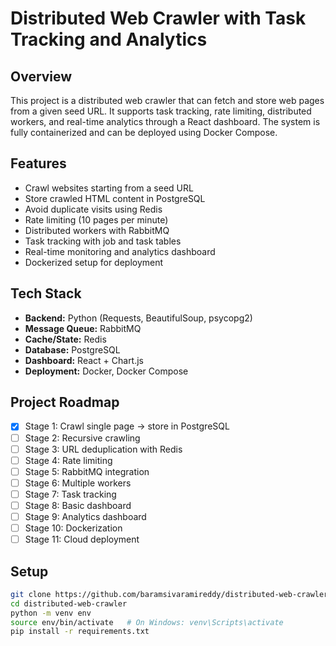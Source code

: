 # Distributed Web Crawler with Task Tracking and Analytics

## Overview
This project is a distributed web crawler that can fetch and store web pages from a given seed URL. 
It supports task tracking, rate limiting, distributed workers, and real-time analytics through a React dashboard. 
The system is fully containerized and can be deployed using Docker Compose.

## Features
- Crawl websites starting from a seed URL
- Store crawled HTML content in PostgreSQL
- Avoid duplicate visits using Redis
- Rate limiting (10 pages per minute)
- Distributed workers with RabbitMQ
- Task tracking with job and task tables
- Real-time monitoring and analytics dashboard
- Dockerized setup for deployment

## Tech Stack
- **Backend:** Python (Requests, BeautifulSoup, psycopg2)
- **Message Queue:** RabbitMQ
- **Cache/State:** Redis
- **Database:** PostgreSQL
- **Dashboard:** React + Chart.js
- **Deployment:** Docker, Docker Compose

## Project Roadmap
- [x] Stage 1: Crawl single page → store in PostgreSQL
- [ ] Stage 2: Recursive crawling
- [ ] Stage 3: URL deduplication with Redis
- [ ] Stage 4: Rate limiting
- [ ] Stage 5: RabbitMQ integration
- [ ] Stage 6: Multiple workers
- [ ] Stage 7: Task tracking
- [ ] Stage 8: Basic dashboard
- [ ] Stage 9: Analytics dashboard
- [ ] Stage 10: Dockerization
- [ ] Stage 11: Cloud deployment

## Setup
```bash
git clone https://github.com/baramsivaramireddy/distributed-web-crawler.git
cd distributed-web-crawler
python -m venv env
source env/bin/activate   # On Windows: venv\Scripts\activate
pip install -r requirements.txt
